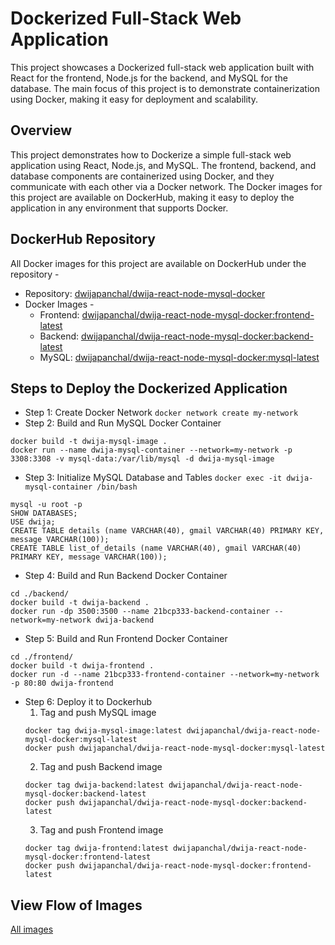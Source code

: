 # Dockerized Full-Stack Web Application
This project showcases a Dockerized full-stack web application built with React for the frontend, Node.js for the backend, and MySQL for the database. The main focus of this project is to demonstrate containerization using Docker, making it easy for deployment and scalability.

## Overview
This project demonstrates how to Dockerize a simple full-stack web application using React, Node.js, and MySQL. The frontend, backend, and database components are containerized using Docker, and they communicate with each other via a Docker network. The Docker images for this project are available on DockerHub, making it easy to deploy the application in any environment that supports Docker.

## DockerHub Repository
All Docker images for this project are available on DockerHub under the repository -
- Repository: [dwijapanchal/dwija-react-node-mysql-docker](https://hub.docker.com/repository/docker/dwijapanchal/dwija-react-node-mysql-docker/general)
- Docker Images - 
  - Frontend: [dwijapanchal/dwija-react-node-mysql-docker:frontend-latest](https://hub.docker.com/layers/dwijapanchal/dwija-react-node-mysql-docker/frontend-latest/images/sha256-4dc011105824f4f4e098a70d5e42304260af1fe6ca4ec21ba391335f04d945c8?context=repo)
  - Backend: [dwijapanchal/dwija-react-node-mysql-docker:backend-latest](https://hub.docker.com/layers/dwijapanchal/dwija-react-node-mysql-docker/backend-latest/images/sha256-2e8bfd68c855bfc4ea40ef344306755cc3dde3913c800401d30e1bc01c5e4edc?context=repo)
  - MySQL: [dwijapanchal/dwija-react-node-mysql-docker:mysql-latest](https://hub.docker.com/layers/dwijapanchal/dwija-react-node-mysql-docker/latest/images/sha256-bd16095358e14af89f0f4b68bbff32aa0bb7ab2260d188bcc9548fff4b6d6e5e?context=repo)

## Steps to Deploy the Dockerized Application
- Step 1: Create Docker Network `docker network create my-network`
- Step 2: Build and Run MySQL Docker Container
```cd ./database/
docker build -t dwija-mysql-image .
docker run --name dwija-mysql-container --network=my-network -p 3308:3308 -v mysql-data:/var/lib/mysql -d dwija-mysql-image
```
- Step 3: Initialize MySQL Database and Tables `docker exec -it dwija-mysql-container /bin/bash`
```
mysql -u root -p
SHOW DATABASES;
USE dwija;
CREATE TABLE details (name VARCHAR(40), gmail VARCHAR(40) PRIMARY KEY, message VARCHAR(100));
CREATE TABLE list_of_details (name VARCHAR(40), gmail VARCHAR(40) PRIMARY KEY, message VARCHAR(100));
```
- Step 4: Build and Run Backend Docker Container
```
cd ./backend/
docker build -t dwija-backend .
docker run -dp 3500:3500 --name 21bcp333-backend-container --network=my-network dwija-backend
```
- Step 5: Build and Run Frontend Docker Container
```
cd ./frontend/
docker build -t dwija-frontend .
docker run -d --name 21bcp333-frontend-container --network=my-network -p 80:80 dwija-frontend
```
- Step 6: Deploy it to Dockerhub
  1. Tag and push MySQL image
  ```
  docker tag dwija-mysql-image:latest dwijapanchal/dwija-react-node-mysql-docker:mysql-latest
  docker push dwijapanchal/dwija-react-node-mysql-docker:mysql-latest
  ```
  2. Tag and push Backend image
  ```
  docker tag dwija-backend:latest dwijapanchal/dwija-react-node-mysql-docker:backend-latest
  docker push dwijapanchal/dwija-react-node-mysql-docker:backend-latest
  ```
  3. Tag and push Frontend image
  ```
  docker tag dwija-frontend:latest dwijapanchal/dwija-react-node-mysql-docker:frontend-latest
  docker push dwijapanchal/dwija-react-node-mysql-docker:frontend-latest
  ```
## View Flow of Images 
[All images](https://github.com/dwijaa12/docker-21bcp333/tree/main/img)

